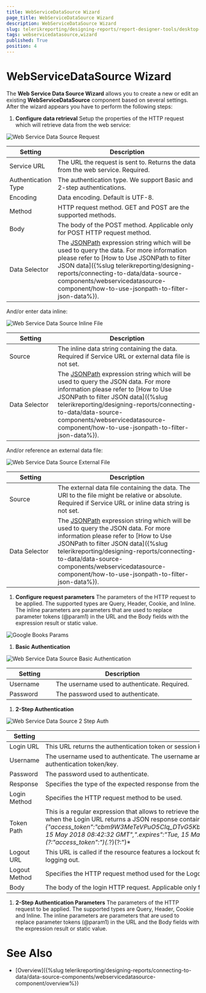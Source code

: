 ```yaml
---
title: WebServiceDataSource Wizard
page_title: WebServiceDataSource Wizard 
description: WebServiceDataSource Wizard
slug: telerikreporting/designing-reports/report-designer-tools/desktop-designers/tools/data-source-wizards/webservicedatasource-wizard
tags: webservicedatasource,wizard
published: True
position: 4
---
```

<style>
table th:first-of-type {
    width: 25%;
}
table th:nth-of-type(2) {
    width: 75%;
}
</style>

# WebServiceDataSource Wizard

The __Web Service Data Source Wizard__ allows you to create a new or edit an existing __WebServiceDataSource__ component based on several settings. After the wizard appears you have to perform the following steps: 

1. __Configure data retrieval__ Setup the properties of the HTTP request which will retrieve data from the web service: 

  ![Web Service Data Source Request](images/DataSources/WebServiceDataSourceRequest.png)


  | Setting | Description |
  | ------ | ------ |
  |Service URL|The URL the request is sent to. Returns the data from the web service. Required.|
  |Authentication Type|The authentication type. We support Basic and 2-step authentications.|
  |Encoding|Data encoding. Default is UTF-8.|
  |Method|HTTP request method. GET and POST are the supported methods.|
  |Body|The body of the POST method. Applicable only for POST HTTP request method.|
  |Data Selector|The [JSONPath](https://www.newtonsoft.com/json/help/html/QueryJsonSelectTokenJsonPath.htm) expression string which will be used to query the data. For more information please refer to [How to Use JSONPath to filter JSON data]({%slug telerikreporting/designing-reports/connecting-to-data/data-source-components/webservicedatasource-component/how-to-use-jsonpath-to-filter-json-data%}).|


  And/or enter data inline: 

  ![Web Service Data Source Inline File](images/DataSources/WebServiceDataSourceInlineFile.png)


  | Setting | Description |
  | ------ | ------ |
  |Source|The inline data string containing the data. Required if Service URL or external data file is not set.|
  |Data Selector|The  [JSONPath](https://www.newtonsoft.com/json/help/html/QueryJsonSelectTokenJsonPath.htm) expression string which will be used to query the JSON data. For more information please refer to [How to Use JSONPath to filter JSON data]({%slug telerikreporting/designing-reports/connecting-to-data/data-source-components/webservicedatasource-component/how-to-use-jsonpath-to-filter-json-data%}).|


  And/or reference an external data file:               

  ![Web Service Data Source External File](images/DataSources/WebServiceDataSourceExternalFile.png)


  | Setting | Description |
  | ------ | ------ |
  |Source|The external data file containing the data. The URI to the file might be relative or absolute. Required if Service URL or inline data string is not set.|
  |Data Selector|The [JSONPath](https://www.newtonsoft.com/json/help/html/QueryJsonSelectTokenJsonPath.htm) expression string which will be used to query the JSON data. For more information please refer to [How to Use JSONPath to filter JSON data]({%slug telerikreporting/designing-reports/connecting-to-data/data-source-components/webservicedatasource-component/how-to-use-jsonpath-to-filter-json-data%}).|


1. __Configure request parameters__ The parameters of the HTTP request to be applied. The supported types are Query, Header, Cookie, and Inline. The inline parameters are parameters that are used to replace parameter tokens (@param1) in the URL and the Body fields with the expression result or static value. 

  ![Google Books Params](images/DataSources/GoogleBooksParams.png)

1. __Basic Authentication__ 

  ![Web Service Data Source Basic Authentication](images/DataSources/WebServiceDataSourceBasicAuthentication.png)


  | Setting | Description |
  | ------ | ------ |
  |Username|The username used to authenticate. Required.|
  |Password|The password used to authenticate.|


1. __2-Step Authentication__ 

  ![Web Service Data Source 2 Step Auth](images/DataSources/WebServiceDataSource2StepAuth.png)


  | Setting | Description |
  | ------ | ------ |
  |Login URL|This URL returns the authentication token or session key that allows you to access the API. Required.|
  |Username|The username used to authenticate. The username and password are needed only when the Login URL uses Basic Authentication to retrieve the authentication token/key.|
  |Password|The password used to authenticate.|
  |Response|Specifies the type of the expected response from the Login URL. JSON and plain text are supported.|
  |Login Method|Specifies the HTTP request method to be used.|
  |Token Path|This is a regular expression that allows to retrieve the authentication or session key from the response received via the Login URL. For example, when the Login URL returns a JSON response containing the authentication token in the form: *{"access_token":"cbm9W3MeTeVPuO5CIq_DTvG5KbzydpRQ","token_type":"bearer","expires_in":1799,"userName":"demouser",".issued":"Tue, 15 May 2018 08:42:32 GMT",".expires":"Tue, 15 May 2018 09:12:32 GMT"}* the token path regular expression to retrieve the token would be: *(?:"access_token":")(.*?)(?:")* |
  |Logout URL|This URL is called if the resource features a lockout for having too many sessions open. Refresh the report and try again after successfully logging out.|
  |Logout Method|Specifies the HTTP request method used for the Logout URL.|
  |Body|The body of the login HTTP request. Applicable only for POST HTTP request method.|


1. __2-Step Authentication Parameters__ The parameters of the HTTP request to be applied. The supported types are Query, Header, Cookie and Inline. The inline parameters are parameters that are used to replace parameter tokens (@param1) in the URL and the Body fields with the expression result or static value. 


# See Also

* [Overview]({%slug telerikreporting/designing-reports/connecting-to-data/data-source-components/webservicedatasource-component/overview%})
